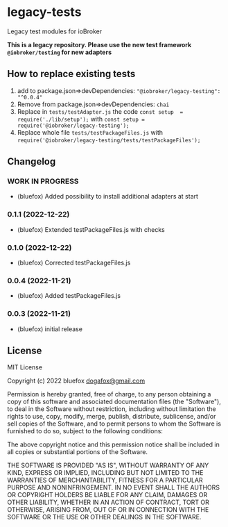 # legacy-tests
Legacy test modules for ioBroker

**This is a legacy repository. Please use the new test framework `@iobroker/testing` for new adapters** 

## How to replace existing tests
1. add to package.json=>devDependencies: `"@iobroker/legacy-testing": "^0.0.4"`
2. Remove from package.json=>devDependencies: `chai`
3. Replace in `tests/testAdapter.js` the code `const setup  = require('./lib/setup');` with `const setup = require('@iobroker/legacy-testing');`
4. Replace whole file `tests/testPackageFiles.js` with `require('@iobroker/legacy-testing/tests/testPackageFiles');`

## Changelog
<!-- ### **WORK IN PROGRESS** -->
### **WORK IN PROGRESS**
* (bluefox) Added possibility to install additional adapters at start

### 0.1.1 (2022-12-22)
* (bluefox) Extended testPackageFiles.js with checks

### 0.1.0 (2022-12-22)
* (bluefox) Corrected testPackageFiles.js

### 0.0.4 (2022-11-21)
* (bluefox) Added testPackageFiles.js

### 0.0.3 (2022-11-21)
* (bluefox) initial release

## License
MIT License

Copyright (c) 2022 bluefox <dogafox@gmail.com>

Permission is hereby granted, free of charge, to any person obtaining a copy
of this software and associated documentation files (the "Software"), to deal
in the Software without restriction, including without limitation the rights
to use, copy, modify, merge, publish, distribute, sublicense, and/or sell
copies of the Software, and to permit persons to whom the Software is
furnished to do so, subject to the following conditions:

The above copyright notice and this permission notice shall be included in all
copies or substantial portions of the Software.

THE SOFTWARE IS PROVIDED "AS IS", WITHOUT WARRANTY OF ANY KIND, EXPRESS OR
IMPLIED, INCLUDING BUT NOT LIMITED TO THE WARRANTIES OF MERCHANTABILITY,
FITNESS FOR A PARTICULAR PURPOSE AND NONINFRINGEMENT. IN NO EVENT SHALL THE
AUTHORS OR COPYRIGHT HOLDERS BE LIABLE FOR ANY CLAIM, DAMAGES OR OTHER
LIABILITY, WHETHER IN AN ACTION OF CONTRACT, TORT OR OTHERWISE, ARISING FROM,
OUT OF OR IN CONNECTION WITH THE SOFTWARE OR THE USE OR OTHER DEALINGS IN THE
SOFTWARE.
